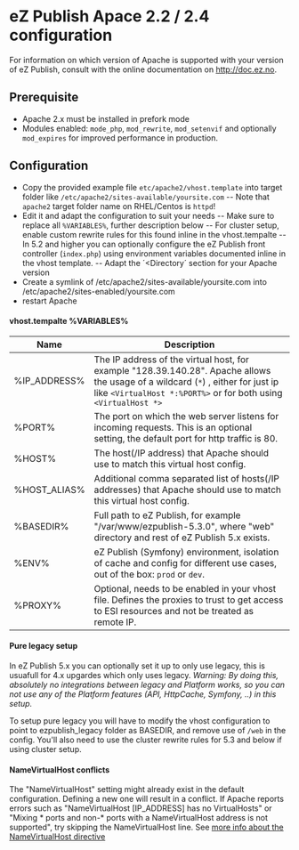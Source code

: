 eZ Publish Apace 2.2 / 2.4  configuration
=========================================

For information on which version of Apache is supported with your version of eZ Publish, consult with the online documentation on http://doc.ez.no.


Prerequisite
------------
- Apache 2.x must be installed in prefork mode
- Modules enabled: `mode_php`, `mod_rewrite`, `mod_setenvif` and optionally `mod_expires` for improved performance in production.


Configuration
------------
- Copy the provided example file `etc/apache2/vhost.template` into target folder like `/etc/apache2/sites-available/yoursite.com`
-- Note that `apache2` target folder name on RHEL/Centos is `httpd`!
- Edit it and adapt the configuration to suit your needs
-- Make sure to replace all `%VARIABLES%`, further description below
-- For cluster setup, enable custom rewrite rules for this found inline in the vhost.tempalte
-- In 5.2 and higher you can optionally configure the eZ Publish front controller (`index.php`) using environment variables documented inline in the vhost template.
-- Adapt the ´<Directory´ section for your Apache version
- Create a symlink of /etc/apache2/sites-available/yoursite.com into /etc/apache2/sites-enabled/yoursite.com
- restart Apache

#### vhost.tempalte %VARIABLES%

| Name         | Description          |
|--------------|----------------------|
| %IP_ADDRESS% | The IP address of the virtual host, for example "128.39.140.28". Apache allows the usage of a wildcard (`*`) , either for just ip like `<VirtualHost *:%PORT%>` or for both using `<VirtualHost *>` |
| %PORT%       | The port on which the web server listens for incoming requests. This is an optional setting, the default port for http traffic is 80. |
| %HOST%       | The host(/IP address) that Apache should use to match this virtual host config. |
| %HOST_ALIAS% | Additional comma separated list of hosts(/IP addresses) that Apache should use to match this virtual host config. |
| %BASEDIR%    | Full path to eZ Publish, for example "/var/www/ezpublish-5.3.0", where "web" directory and rest of eZ Publish 5.x exists. |
| %ENV%        | eZ Publish (Symfony) environment, isolation of cache and config for different use cases, out of the box: `prod` or `dev`. |
| %PROXY%      | Optional, needs to be enabled in your vhost file. Defines the proxies to trust to get access to ESI resources and not be treated as remote IP. |

#### Pure legacy setup

In eZ Publish 5.x you can optionally set it up to only use legacy, this is usuafull for 4.x upgardes which only uses legacy.
*Warning: By doing this, absolutely no integrations between legacy and Platform works, so you can not use any of the Platform features (API, HttpCache, Symfony, ..) in this setup.*

To setup pure legacy you will have to modify the vhost configuration to point to ezpublish_legacy folder as BASEDIR, and remove use of `/web` in the config.
You'll also need to use the cluster rewrite rules for 5.3 and below if using cluster setup.

#### NameVirtualHost conflicts

The "NameVirtualHost" setting might already exist in the default configuration. Defining a new one will result in a conflict. If Apache reports errors such as "NameVirtualHost [IP_ADDRESS] has no VirtualHosts" or "Mixing * ports and non-* ports with a NameVirtualHost address is not supported", try skipping the NameVirtualHost line. See [more info about the NameVirtualHost directive](http://httpd.apache.org/docs/2.2/mod/core.html#namevirtualhost)
